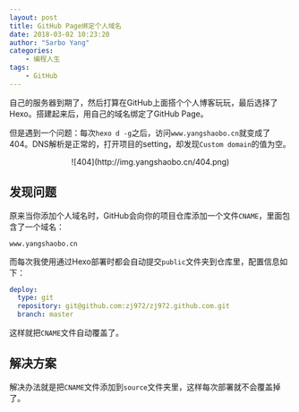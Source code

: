 ```yaml
---
layout: post
title: GitHub Page绑定个人域名
date: 2018-03-02 10:23:20
author: "Sarbo Yang"
categories:
    - 编程人生
tags:
	- GitHub
---
```


自己的服务器到期了，然后打算在GitHub上面搭个个人博客玩玩，最后选择了Hexo。搭建起来后，用自己的域名绑定了GitHub Page。

但是遇到一个问题：每次`hexo d -g`之后，访问`www.yangshaobo.cn`就变成了404。DNS解析是正常的，打开项目的setting，却发现`Custom domain`的值为空。

<div align=center>
![404](http://img.yangshaobo.cn/404.png)
</div>

## 发现问题

原来当你添加个人域名时，GitHub会向你的项目仓库添加一个文件`CNAME`，里面包含了一个域名：

```text
www.yangshaobo.cn
```

而每次我使用通过Hexo部署时都会自动提交`public`文件夹到仓库里，配置信息如下：

```yaml
deploy:
  type: git
  repository: git@github.com:zj972/zj972.github.com.git
  branch: master
```

这样就把`CNAME`文件自动覆盖了。

## 解决方案

解决办法就是把`CNAME`文件添加到`source`文件夹里，这样每次部署就不会覆盖掉了。